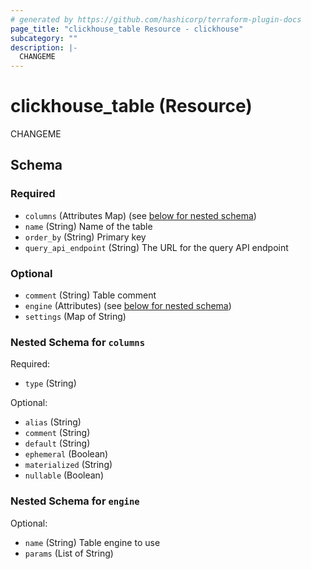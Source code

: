 ```yaml
---
# generated by https://github.com/hashicorp/terraform-plugin-docs
page_title: "clickhouse_table Resource - clickhouse"
subcategory: ""
description: |-
  CHANGEME
---
```


# clickhouse_table (Resource)

CHANGEME



<!-- schema generated by tfplugindocs -->
## Schema

### Required

- `columns` (Attributes Map) (see [below for nested schema](#nestedatt--columns))
- `name` (String) Name of the table
- `order_by` (String) Primary key
- `query_api_endpoint` (String) The URL for the query API endpoint

### Optional

- `comment` (String) Table comment
- `engine` (Attributes) (see [below for nested schema](#nestedatt--engine))
- `settings` (Map of String)

<a id="nestedatt--columns"></a>
### Nested Schema for `columns`

Required:

- `type` (String)

Optional:

- `alias` (String)
- `comment` (String)
- `default` (String)
- `ephemeral` (Boolean)
- `materialized` (String)
- `nullable` (Boolean)


<a id="nestedatt--engine"></a>
### Nested Schema for `engine`

Optional:

- `name` (String) Table engine to use
- `params` (List of String)
